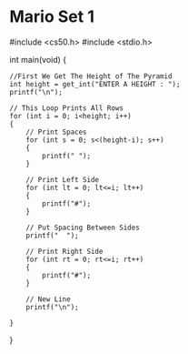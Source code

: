 # Mario Set 1

#include <cs50.h>
#include <stdio.h>


int main(void)
{
    
    //First We Get The Height of The Pyramid
    int height = get_int("ENTER A HEIGHT : ");
    printf("\n");
    
    // This Loop Prints All Rows
    for (int i = 0; i<height; i++)
    {
        // Print Spaces
        for (int s = 0; s<(height-i); s++)
        {
            printf(" ");
        }
        
        // Print Left Side
        for (int lt = 0; lt<=i; lt++)
        {
            printf("#");
        }
        
        // Put Spacing Between Sides
        printf("  ");
        
        // Print Right Side
        for (int rt = 0; rt<=i; rt++)
        {
            printf("#");
        }
        
        // New Line
        printf("\n");
        
    }
    
}

